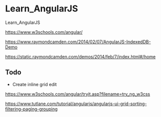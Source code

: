 # Learn_AngularJS
Learn_AngularJS

https://www.w3schools.com/angular/

https://www.raymondcamden.com/2014/02/07/AngularJS-IndexedDB-Demo

https://static.raymondcamden.com/demos/2014/feb/7/index.html#/home

## Todo

* Create inline grid edit

https://www.w3schools.com/angular/tryit.asp?filename=try_ng_w3css


https://www.tutlane.com/tutorial/angularjs/angularjs-ui-grid-sorting-filtering-paging-grouping
